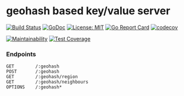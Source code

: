 # geohash based key/value server
[![Build Status](https://travis-ci.org/phrozen/geohash.svg?branch=master)](https://travis-ci.org/phrozen/geohash)
[![GoDoc](https://godoc.org/github.com/phtozen/geohash?status.svg)](https://godoc.org/github.com/phrozen/geohash)
[![License: MIT](https://img.shields.io/badge/License-MIT-yellow.svg)](https://opensource.org/licenses/MIT)
[![Go Report Card](https://goreportcard.com/badge/github.com/phrozen/geohash)](https://goreportcard.com/report/github.com/phrozen/geohash)
[![codecov](https://codecov.io/gh/phrozen/geohash/branch/master/graph/badge.svg)](https://codecov.io/gh/phrozen/geohash)

[![Maintainability](https://api.codeclimate.com/v1/badges/8e62654db4b7c44b0087/maintainability)](https://codeclimate.com/github/phrozen/geohash/maintainability)
[![Test Coverage](https://api.codeclimate.com/v1/badges/8e62654db4b7c44b0087/test_coverage)](https://codeclimate.com/github/phrozen/geohash/test_coverage)


### Endpoints
```
GET        /:geohash
POST       /:geohash
GET        /:geohash/region
GET        /:geohash/neighbours
OPTIONS    /:geohash*
```